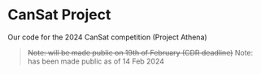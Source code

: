 # CanSat Project

Our code for the 2024 CanSat competition (Project Athena)

> ~~Note: will be made public on 19th of February (CDR deadline)~~
> Note: has been made public as of 14 Feb 2024
